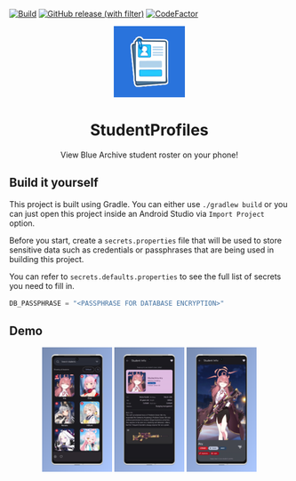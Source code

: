 [![Build](https://github.com/alvarodwi/studentprofiles/actions/workflows/Build.yml/badge.svg)](https://github.com/alvarodwi/studentprofiles/actions/workflows/Build.yml)
[![GitHub release (with filter)](https://img.shields.io/github/v/release/alvarodwi/studentprofiles)](https://github.com/alvarodwi/studentprofiles/releases/latest)
[![CodeFactor](https://www.codefactor.io/repository/github/alvarodwi/studentprofiles/badge)](https://www.codefactor.io/repository/github/alvarodwi/studentprofiles)

<p align="center">
    <img src="app/src/main/ic_launcher-playstore.png" alt="Logo" width="128" height="128">
</p>
<h1 align="center">StudentProfiles</h1>
<p align="center">View Blue Archive student roster on your phone!</p>

## Build it yourself

This project is built using Gradle. You can either use `./gradlew build` or you can just open this project inside an Android Studio via `Import Project` option.

Before you start, create a `secrets.properties` file that will be used to store sensitive data such as credentials or passphrases that are being used in building this project.

You can refer to `secrets.defaults.properties` to see the full list of secrets you need to fill in.

```kotlin
DB_PASSPHRASE = "<PASSPHRASE FOR DATABASE ENCRYPTION>"
```

## Demo
<div align="center">
<img src="docs/images/1.png" width="25%" />
<img src="docs/images/2.png" width="25%" />
<img src="docs/images/3.png" width="25%" />
</div>
